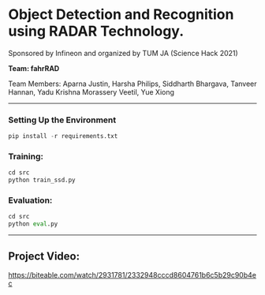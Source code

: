 # Object Detection and Recognition using RADAR Technology.

  Sponsored by Infineon and organized by TUM JA (Science Hack 2021) 

<b> Team: fahrRAD </b>

Team Members:
Aparna Justin, Harsha Philips, Siddharth Bhargava, Tanveer Hannan, Yadu Krishna Morassery Veetil, Yue Xiong

---

### Setting Up the Environment

```python
pip install -r requirements.txt
```

### Training:

```python 
cd src
python train_ssd.py
```

### Evaluation:

```python
cd src
python eval.py
```

---

## Project Video:
https://biteable.com/watch/2931781/2332948cccd8604761b6c5b29c90b4ec
